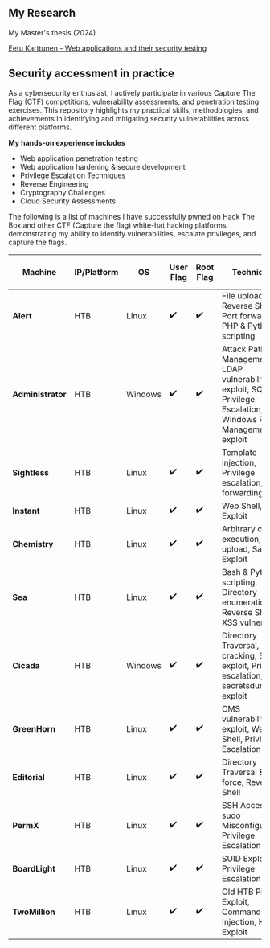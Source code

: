 ## My Research
My Master's thesis (2024)

[Eetu Karttunen - Web applications and their security testing](https://erepo.uef.fi/handle/123456789/32926?locale-attribute=en)

## Security accessment in practice

As a cybersecurity enthusiast, I actively participate in various Capture The Flag (CTF) competitions, vulnerability assessments, and penetration testing exercises. This repository highlights my practical skills, methodologies, and achievements in identifying and mitigating security vulnerabilities across different platforms.

**My hands-on experience includes**

- Web application penetration testing
- Web application hardening & secure development
- Privilege Escalation Techniques
- Reverse Engineering
- Cryptography Challenges
- Cloud Security Assessments

The following is a list of machines I have successfully pwned on Hack The Box and other CTF (Capture the flag) white-hat hacking platforms, demonstrating my ability to identify vulnerabilities, escalate privileges, and capture the flags.

| **Machine**       | **IP/Platform** | **OS**       | **User Flag** | **Root Flag** | **Techniques**                                                                                                             | **Proof / Certificate of Rooting**                                                       |
|-------------------|-----------------|--------------|---------------|---------------|----------------------------------------------------------------------------------------------------------------------------|----------------------------------------------------------------------------------|
| **Alert**         | HTB             | Linux        | ✔️            | ✔️            | File upload, LFI, Reverse Shell, Port forwarding, PHP & Python scripting                                                                                                          | [Certificate](https://www.hackthebox.com/achievement/machine/1605342/636)        |
| **Administrator** | HTB             | Windows      | ✔️            | ✔️            | Attack Path Management, LDAP vulnerability exploit, SQLi, Privilege Escalation, Windows Remote Management exploit                                                                                                  | [Certificate](https://www.hackthebox.com/achievement/machine/1605342/634)        |
| **Sightless**     | HTB             | Linux        | ✔️            | ✔️            | Template injection, Privilege escalation, Port forwarding                                                                                                      | [Certificate](https://www.hackthebox.com/achievement/machine/1605342/624)        |
| **Instant**       | HTB             | Linux        | ✔️            | ✔️            | Web Shell, SUID Exploit                                                                                                     | [Certificate](https://www.hackthebox.com/achievement/machine/1605342/630)        |
| **Chemistry**     | HTB             | Linux        | ✔️            | ✔️            | Arbitrary code execution, File upload, Samba Exploit                                                                                                              | [Certificate](https://www.hackthebox.com/achievement/machine/1605342/631)        |
| **Sea**           | HTB             | Linux        | ✔️            | ✔️            | Bash & Python scripting, Directory enumeration, LFI, Reverse Shell, XSS vulnerability                                                                                                         | [Certificate](https://www.hackthebox.com/achievement/machine/1605342/620)        |
| **Cicada**        | HTB             | Windows      | ✔️            | ✔️            | Directory Traversal, Hash cracking, SMB exploit, Privilege escalation, secretsdump exploit                                                                                                         | [Certificate](https://www.hackthebox.com/achievement/machine/1605342/627)        |
| **GreenHorn**     | HTB             | Linux        | ✔️            | ✔️            | CMS vulnerability exploit, Web Shell, Privilege Escalation                                                                                             | [Certificate](https://www.hackthebox.com/achievement/machine/1605342/617)        |
| **Editorial**     | HTB             | Linux        | ✔️            | ✔️            | Directory Traversal & brute force, Reverse Shell                                                                                          | [Certificate](https://www.hackthebox.com/achievement/machine/1605342/608)        |
| **PermX**         | HTB             | Linux        | ✔️            | ✔️            | SSH Access, sudo Misconfiguration, Privilege Escalation                                                       | [Certificate](https://www.hackthebox.com/achievement/machine/1605342/613)        |
| **BoardLight**    | HTB             | Linux        | ✔️            | ✔️            | SUID Exploit, Privilege Escalation                                                                          | [Certificate](https://www.hackthebox.com/achievement/machine/1605342/603)        |
| **TwoMillion**    | HTB             | Linux        | ✔️            | ✔️            | Old HTB Platform Exploit, Command Injection, Kernel Exploit                                                   | [Certificate](https://www.hackthebox.com/achievement/machine/1605342/547)        |
